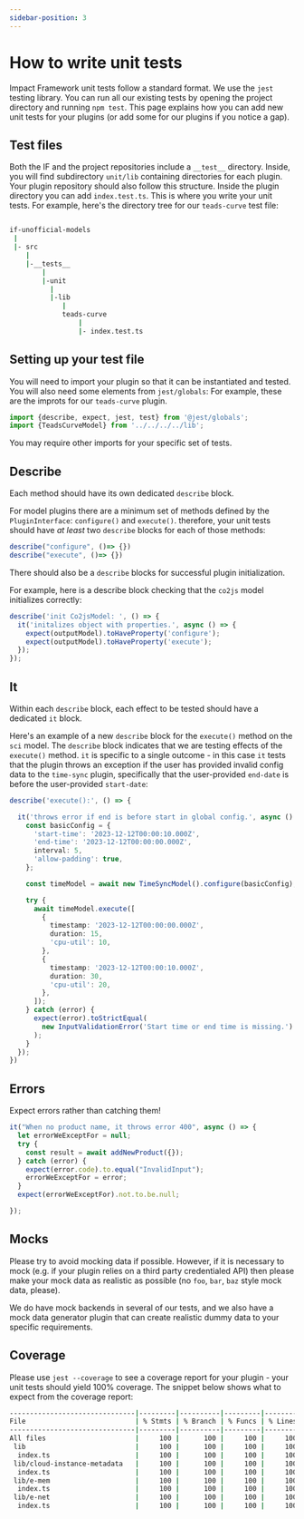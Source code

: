 ```yaml
---
sidebar-position: 3
---
```


# How to write unit tests 

Impact Framework unit tests follow a standard format. We use the `jest` testing library. You can run all our existing tests by opening the project directory and running `npm test`. This page explains how you can add new unit tests for your plugins (or add some for our plugins if you notice a gap).

## Test files

Both the IF and the project repositories include a `__test__` directory. Inside, you will find subdirectory `unit/lib` containing directories for each plugin. Your plugin repository should also follow this structure. Inside the plugin directory you can add `index.test.ts`. This is where you write your unit tests. For example, here's the directory tree for our `teads-curve` test file:


```sh

if-unofficial-models
 |
 |- src
    |
    |-__tests__
        |
        |-unit
          |
          |-lib
             |
             teads-curve
                 |
                 |- index.test.ts
```


## Setting up your test file

You will need to import your plugin so that it can be instantiated and tested. You will also need some elements from `jest/globals`:
For example, these are the improts for our `teads-curve` plugin.

```ts
import {describe, expect, jest, test} from '@jest/globals';
import {TeadsCurveModel} from '../../../../lib';
```

You may require other imports for your specific set of tests.

## Describe

Each method should have its own dedicated `describe` block. 

For model plugins there are a minimum set of methods defined by the `PluginInterface`: `configure()` and `execute()`. therefore, your unit tests should have *at least* two `describe` blocks for each of those methods:

```ts
describe("configure", ()=> {})
describe("execute", ()=> {})
```

There should also be a `describe` blocks for successful plugin initialization.

For example, here is a describe block checking that the `co2js` model initializes correctly:

```typescript
describe('init Co2jsModel: ', () => {
  it('initalizes object with properties.', async () => {
    expect(outputModel).toHaveProperty('configure');
    expect(outputModel).toHaveProperty('execute');
  });
});
```

## It

Within each `describe` block, each effect to be tested should have a dedicated `it` block.

Here's an example of a new `describe` block for the `execute()` method on the `sci` model. The `describe` block indicates that we are testing effects of the `execute()` method. `it` is specific to a single outcome - in this case `it` tests that the plugin throws an exception if the user has provided invalid config data to the `time-sync` plugin, specifically that the user-provided `end-date` is before the user-provided `start-date`:

```typescript
describe('execute():', () => {

  it('throws error if end is before start in global config.', async () => {
    const basicConfig = {
      'start-time': '2023-12-12T00:00:10.000Z',
      'end-time': '2023-12-12T00:00:00.000Z',
      interval: 5,
      'allow-padding': true,
    };

    const timeModel = await new TimeSyncModel().configure(basicConfig);

    try {
      await timeModel.execute([
        {
          timestamp: '2023-12-12T00:00:00.000Z',
          duration: 15,
          'cpu-util': 10,
        },
        {
          timestamp: '2023-12-12T00:00:10.000Z',
          duration: 30,
          'cpu-util': 20,
        },
      ]);
    } catch (error) {
      expect(error).toStrictEqual(
        new InputValidationError('Start time or end time is missing.')
      );
    }
  });
})
```


## Errors

Expect errors rather than catching them!

```ts
it("When no product name, it throws error 400", async () => {
  let errorWeExceptFor = null;
  try {
    const result = await addNewProduct({});
  } catch (error) {
    expect(error.code).to.equal("InvalidInput");
    errorWeExceptFor = error;
  }
  expect(errorWeExceptFor).not.to.be.null;

});
```

## Mocks

Please try to avoid mocking data if possible. However, if it is necessary to mock (e.g. if your plugin relies on a third party credentialed API) then please make your mock data as realistic as possible (no `foo`, `bar`, `baz` style mock data, please).

We do have mock backends in several of our tests, and we also have a mock data generator plugin that can create realistic dummy data to your specific requirements.

## Coverage

Please use `jest --coverage` to see a coverage report for your plugin - your unit tests should yield 100% coverage. The snippet below shows what to expect from the coverage report:

```sh
-------------------------------|---------|----------|---------|---------|-------------------
File                           | % Stmts | % Branch | % Funcs | % Lines | Uncovered Line #s 
-------------------------------|---------|----------|---------|---------|-------------------
All files                      |     100 |      100 |     100 |     100 |                   
 lib                           |     100 |      100 |     100 |     100 |                   
  index.ts                     |     100 |      100 |     100 |     100 |                   
 lib/cloud-instance-metadata   |     100 |      100 |     100 |     100 |                   
  index.ts                     |     100 |      100 |     100 |     100 |                 
 lib/e-mem                     |     100 |      100 |     100 |     100 |                   
  index.ts                     |     100 |      100 |     100 |     100 |                   
 lib/e-net                     |     100 |      100 |     100 |     100 |                   
  index.ts                     |     100 |      100 |     100 |     100 |                                  
```
